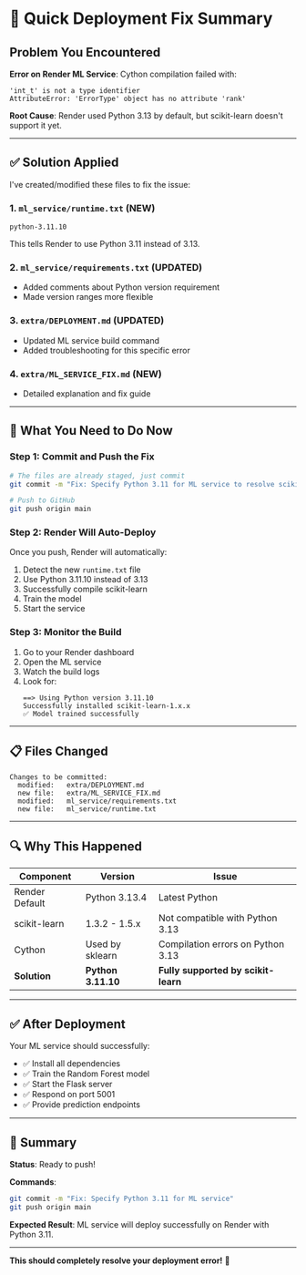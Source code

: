 # 🚀 Quick Deployment Fix Summary

## Problem You Encountered

**Error on Render ML Service**: Cython compilation failed with:
```
'int_t' is not a type identifier
AttributeError: 'ErrorType' object has no attribute 'rank'
```

**Root Cause**: Render used Python 3.13 by default, but scikit-learn doesn't support it yet.

---

## ✅ Solution Applied

I've created/modified these files to fix the issue:

### 1. `ml_service/runtime.txt` (NEW)
```
python-3.11.10
```
This tells Render to use Python 3.11 instead of 3.13.

### 2. `ml_service/requirements.txt` (UPDATED)
- Added comments about Python version requirement
- Made version ranges more flexible

### 3. `extra/DEPLOYMENT.md` (UPDATED)
- Updated ML service build command
- Added troubleshooting for this specific error

### 4. `extra/ML_SERVICE_FIX.md` (NEW)
- Detailed explanation and fix guide

---

## 🎯 What You Need to Do Now

### Step 1: Commit and Push the Fix

```bash
# The files are already staged, just commit
git commit -m "Fix: Specify Python 3.11 for ML service to resolve scikit-learn compilation errors"

# Push to GitHub
git push origin main
```

### Step 2: Render Will Auto-Deploy

Once you push, Render will automatically:
1. Detect the new `runtime.txt` file
2. Use Python 3.11.10 instead of 3.13
3. Successfully compile scikit-learn
4. Train the model
5. Start the service

### Step 3: Monitor the Build

1. Go to your Render dashboard
2. Open the ML service
3. Watch the build logs
4. Look for:
   ```
   ==> Using Python version 3.11.10
   Successfully installed scikit-learn-1.x.x
   ✅ Model trained successfully
   ```

---

## 📋 Files Changed

```
Changes to be committed:
  modified:   extra/DEPLOYMENT.md
  new file:   extra/ML_SERVICE_FIX.md
  modified:   ml_service/requirements.txt
  new file:   ml_service/runtime.txt
```

---

## 🔍 Why This Happened

| Component | Version | Issue |
|-----------|---------|-------|
| Render Default | Python 3.13.4 | Latest Python |
| scikit-learn | 1.3.2 - 1.5.x | Not compatible with Python 3.13 |
| Cython | Used by sklearn | Compilation errors on Python 3.13 |
| **Solution** | **Python 3.11.10** | **Fully supported by scikit-learn** |

---

## ✅ After Deployment

Your ML service should successfully:
- ✅ Install all dependencies
- ✅ Train the Random Forest model
- ✅ Start the Flask server
- ✅ Respond on port 5001
- ✅ Provide prediction endpoints

---

## 🎉 Summary

**Status**: Ready to push!

**Commands**:
```bash
git commit -m "Fix: Specify Python 3.11 for ML service"
git push origin main
```

**Expected Result**: ML service will deploy successfully on Render with Python 3.11.

---

**This should completely resolve your deployment error!** 🚀
